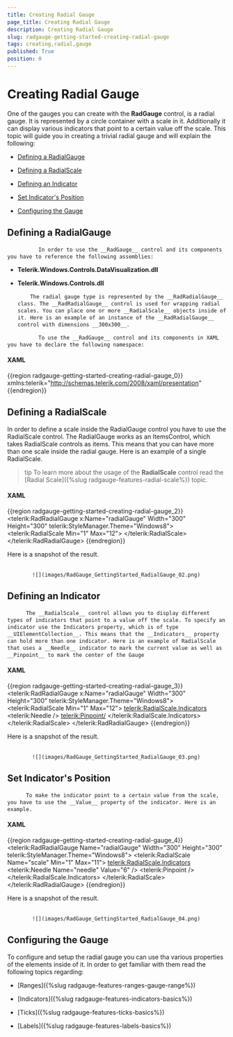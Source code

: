 ```yaml
---
title: Creating Radial Gauge
page_title: Creating Radial Gauge
description: Creating Radial Gauge
slug: radgauge-getting-started-creating-radial-gauge
tags: creating,radial,gauge
published: True
position: 0
---
```


# Creating Radial Gauge



One of the gauges you can create with the __RadGauge__ control, is a radial gauge. It is represented by a circle container with a scale in it. Additionally it can display various indicators that point to a certain value off the scale. This topic will guide you in creating a trivial radial gauge and will explain the following:
      

* [Defining a RadialGauge](#Defining_a_RadialGauge)

* [Defining a RadialScale](#Defining_a_RadialScale)

* [Defining an Indicator](#Defining_an_Indicator)

* [Set Indicator's Position](#Set_Indicator's_Position)

* [Configuring the Gauge](#Configuring_the_Gauge)

## Defining a RadialGauge

>


              In order to use the __RadGauge__ control and its components you have to reference the following assemblies:
            

* __Telerik.Windows.Controls.DataVisualization.dll__

* __Telerik.Windows.Controls.dll__


          The radial gauge type is represented by the __RadRadialGauge__ class. The __RadRadialGauge__ control is used for wrapping radial scales. You can place one or more __RadialScale__ objects inside of it. Here is an example of an instance of the __RadRadialGauge__ control with dimensions __300x300__.
        

>




              To use the __RadGauge__ control and its components in XAML you have to declare the following namespace:
            

#### __XAML__

{{region radgauge-getting-started-creating-radial-gauge_0}}
	xmlns:telerik="http://schemas.telerik.com/2008/xaml/presentation"
	{{endregion}}



## Defining a RadialScale

In order to define a scale inside the RadialGauge control you have to use the RadialScale control. The RadialGauge works as an ItemsControl, which takes RadialScale controls as items. This means that you can have more than one scale inside the radial gauge. Here is an example of a single RadialScale.

>tip
          To learn more about the usage of the __RadialScale__ control read the [Radial Scale]({%slug radgauge-features-radial-scale%}) topic.
        

#### __XAML__

{{region radgauge-getting-started-creating-radial-gauge_2}}
	<telerik:RadRadialGauge x:Name="radialGauge"
	                        Width="300"
	                        Height="300"
	                        telerik:StyleManager.Theme="Windows8">
	    <telerik:RadialScale Min="1"
	                         Max="12">
	    </telerik:RadialScale>
	</telerik:RadRadialGauge>
	{{endregion}}



Here is a snapshot of the result.




               
            ![](images/RadGauge_GettingStarted_RadialGauge_02.png)

## Defining an Indicator


          The __RadialScale__ control allows you to display different types of indicators that point to a value off the scale. To specify an indicator use the Indicators property, which is of type __UIElementCollection__. This means that the __Indicators__ property can hold more than one indicator. Here is an example of RadialScale that uses a __Needle__ indicator to mark the current value as well as __Pinpoint__ to mark the center of the Gauge
        

#### __XAML__

{{region radgauge-getting-started-creating-radial-gauge_3}}
	 <telerik:RadRadialGauge x:Name="radialGauge"
	                        Width="300"
	                        Height="300"
	                        telerik:StyleManager.Theme="Windows8">
	    <telerik:RadialScale Min="1"
	                         Max="12">
	        <telerik:RadialScale.Indicators>
	            <telerik:Needle />
	            <telerik:Pinpoint/>
	        </telerik:RadialScale.Indicators>
	    </telerik:RadialScale>
	</telerik:RadRadialGauge>
	{{endregion}}



Here is a snapshot of the result.




               
            ![](images/RadGauge_GettingStarted_RadialGauge_03.png)

## Set Indicator's Position


          To make the indicator point to a certain value from the scale, you have to use the __Value__ property of the indicator. Here is an example.
        

#### __XAML__

{{region radgauge-getting-started-creating-radial-gauge_4}}
	<telerik:RadRadialGauge Name="radialGauge"
	                    Width="300"
	                    Height="300"
	                    telerik:StyleManager.Theme="Windows8">
	    <telerik:RadialScale Name="scale"
	                    Min="1"
	                    Max="11">
	        <telerik:RadialScale.Indicators>
	            <telerik:Needle Name="needle" Value="6" />
	            <telerik:Pinpoint />
	        </telerik:RadialScale.Indicators>
	    </telerik:RadialScale>
	</telerik:RadRadialGauge>
	{{endregion}}



Here is a snapshot of the result.




               
            ![](images/RadGauge_GettingStarted_RadialGauge_04.png)

## Configuring the Gauge

To configure and setup the radial gauge you can use tha various properties of the elements inside of it. In order to get familiar with them read the following topics regarding:

* [Ranges]({%slug radgauge-features-ranges-gauge-range%})

* [Indicators]({%slug radgauge-features-indicators-basics%})

* [Ticks]({%slug radgauge-features-ticks-basics%})

* [Labels]({%slug radgauge-features-labels-basics%})
